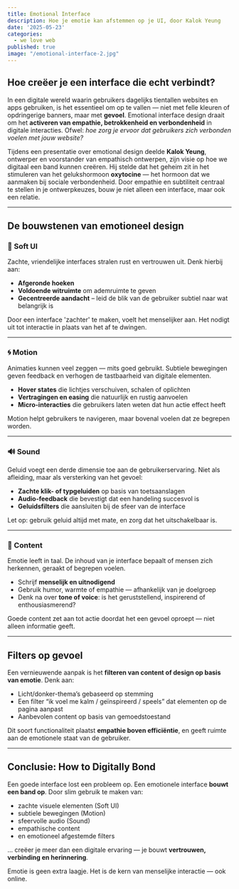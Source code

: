 ```yaml
---
title: Emotional Interface
description: Hoe je emotie kan afstemmen op je UI, door Kalok Yeung
date: '2025-05-23'
categories:
  - we love web
published: true
image: "/emotional-interface-2.jpg"
---
```


## Hoe creëer je een interface die echt verbindt?

In een digitale wereld waarin gebruikers dagelijks tientallen websites en apps gebruiken, is het essentieel om op te vallen — niet met felle kleuren of opdringerige banners, maar met **gevoel**. Emotional interface design draait om het **activeren van empathie, betrokkenheid en verbondenheid** in digitale interacties. Ofwel: *hoe zorg je ervoor dat gebruikers zich verbonden voelen met jouw website?*

Tijdens een presentatie over emotional design deelde **Kalok Yeung**, ontwerper en voorstander van empathisch ontwerpen, zijn visie op hoe we digitaal een band kunnen creëren. Hij stelde dat het geheim zit in het stimuleren van het gelukshormoon **oxytocine** — het hormoon dat we aanmaken bij sociale verbondenheid. Door empathie en subtiliteit centraal te stellen in je ontwerpkeuzes, bouw je niet alleen een interface, maar ook een relatie.

---

## De bouwstenen van emotioneel design

### 🧠 Soft UI

Zachte, vriendelijke interfaces stralen rust en vertrouwen uit. Denk hierbij aan:

- **Afgeronde hoeken**
- **Voldoende witruimte** om ademruimte te geven
- **Gecentreerde aandacht** – leid de blik van de gebruiker subtiel naar wat belangrijk is

Door een interface 'zachter' te maken, voelt het menselijker aan. Het nodigt uit tot interactie in plaats van het af te dwingen.

---

### 🌀 Motion

Animaties kunnen veel zeggen — mits goed gebruikt. Subtiele bewegingen geven feedback en verhogen de tastbaarheid van digitale elementen.

- **Hover states** die lichtjes verschuiven, schalen of oplichten  
- **Vertragingen en easing** die natuurlijk en rustig aanvoelen  
- **Micro-interacties** die gebruikers laten weten dat hun actie effect heeft

Motion helpt gebruikers te navigeren, maar bovenal voelen dat ze begrepen worden.

---

### 🔊 Sound

Geluid voegt een derde dimensie toe aan de gebruikerservaring. Niet als afleiding, maar als versterking van het gevoel:

- **Zachte klik- of typgeluiden** op basis van toetsaanslagen  
- **Audio-feedback** die bevestigt dat een handeling succesvol is  
- **Geluidsfilters** die aansluiten bij de sfeer van de interface

Let op: gebruik geluid altijd met mate, en zorg dat het uitschakelbaar is.

---

### 📝 Content

Emotie leeft in taal. De inhoud van je interface bepaalt of mensen zich herkennen, geraakt of begrepen voelen.

- Schrijf **menselijk en uitnodigend**  
- Gebruik humor, warmte of empathie — afhankelijk van je doelgroep  
- Denk na over **tone of voice**: is het geruststellend, inspirerend of enthousiasmerend?

Goede content zet aan tot actie doordat het een gevoel oproept — niet alleen informatie geeft.

---

## Filters op gevoel

Een vernieuwende aanpak is het **filteren van content of design op basis van emotie**. Denk aan:

- Licht/donker-thema’s gebaseerd op stemming  
- Een filter “ik voel me kalm / geïnspireerd / speels” dat elementen op de pagina aanpast  
- Aanbevolen content op basis van gemoedstoestand

Dit soort functionaliteit plaatst **empathie boven efficiëntie**, en geeft ruimte aan de emotionele staat van de gebruiker.

---

## Conclusie: How to Digitally Bond

Een goede interface lost een probleem op. Een emotionele interface **bouwt een band op**. Door slim gebruik te maken van:

- zachte visuele elementen (Soft UI)  
- subtiele bewegingen (Motion)  
- sfeervolle audio (Sound)  
- empathische content  
- en emotioneel afgestemde filters  

… creëer je meer dan een digitale ervaring — je bouwt **vertrouwen, verbinding en herinnering**.

Emotie is geen extra laagje. Het is de kern van menselijke interactie — ook online.
